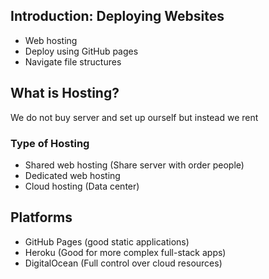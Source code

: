 ## Introduction: Deploying Websites

- Web hosting
- Deploy using GitHub pages
- Navigate file structures

## What is Hosting?

We do not buy server and set up ourself but instead we rent

### Type of Hosting

- Shared web hosting (Share server with order people)
- Dedicated web hosting
- Cloud hosting (Data center)

## Platforms

- GitHub Pages (good static applications)
- Heroku (Good for more complex full-stack apps)
- DigitalOcean (Full control over cloud resources)
